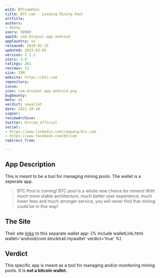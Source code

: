 ```yaml
---
wsId: BTCcomPool
title: BTC.com - Leading Mining Pool
altTitle: 
authors:
- danny
users: 50000
appId: com.btcpool.app.android
appCountry: us
released: 2020-02-25
updated: 2022-03-05
version: 2.1.2
stars: 3.8
ratings: 261
reviews: 12
size: 35M
website: https://btc.com
repository: 
issue: 
icon: com.btcpool.app.android.png
bugbounty: 
meta: ok
verdict: nowallet
date: 2021-10-10
signer: 
reviewArchive: 
twitter: btccom_official
social:
- https://www.linkedin.com/company/btc.com
- https://www.facebook.com/btccom
redirect_from: 

---
```


## App Description

This is meant to be a tool for managing mining pools. The wallet is a seperate app.

> BTC Pool is coming! BTC pool is a whole new choice for miners! With much more stable architecture, much better user experience, much lower fees and much stronger service, you will never find that mining could be in this way!

## The Site

Their site [links](https://wallet.btc.com/#/setup/register) to this separate wallet app: {% include walletLink.html wallet='android/com.blocktrail.mywallet' verdict='true' %}

## Verdict

This specific app is meant as a tool for managing and/or monitoring mining pools. It is **not a bitcoin wallet.**
